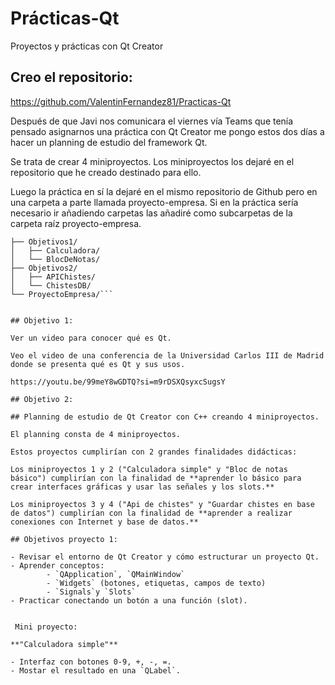 # Prácticas-Qt
Proyectos y prácticas con Qt Creator


## Creo el repositorio:

https://github.com/ValentinFernandez81/Practicas-Qt

Después de que Javi nos comunicara el viernes vía Teams que tenía pensado asignarnos una práctica con Qt Creator me pongo estos dos días a hacer un planning de estudio del framework Qt.

Se trata de crear 4 miniproyectos. Los miniproyectos los dejaré en el repositorio que he creado destinado para ello. 

Luego la práctica en sí la dejaré en el mismo repositorio de Github pero en una carpeta a parte llamada proyecto-empresa. Si en la práctica sería necesario ir añadiendo carpetas las añadiré como subcarpetas de la carpeta raíz proyecto-empresa.

```Practicas-Qt/
├── Objetivos1/
│   ├── Calculadora/
│   └── BlocDeNotas/
├── Objetivos2/
│   ├── APIChistes/
│   └── ChistesDB/
└── ProyectoEmpresa/```


## Objetivo 1:

Ver un video para conocer qué es Qt.

Veo el video de una conferencia de la Universidad Carlos III de Madrid donde se presenta qué es Qt y sus usos.

https://youtu.be/99meY8wGDTQ?si=m9rDSXQsyxcSugsY

## Objetivo 2:

## Planning de estudio de Qt Creator con C++ creando 4 miniproyectos.

El planning consta de 4 miniproyectos.

Estos proyectos cumplirían con 2 grandes finalidades didácticas:

Los miniproyectos 1 y 2 ("Calculadora simple" y "Bloc de notas básico") cumplirían con la finalidad de **aprender lo básico para crear interfaces gráficas y usar las señales y los slots.**

Los miniproyectos 3 y 4 ("Api de chistes" y "Guardar chistes en base de datos") cumplirían con la finalidad de **aprender a realizar conexiones con Internet y base de datos.**

## Objetivos proyecto 1:

- Revisar el entorno de Qt Creator y cómo estructurar un proyecto Qt.
- Aprender conceptos:
		- `QApplication`, `QMainWindow`
		- `Widgets` (botones, etiquetas, campos de texto)
		- `Signals`y `Slots`
- Practicar conectando un botón a una función (slot).


 Mini proyecto:

**"Calculadora simple"**

- Interfaz con botones 0-9, +, -, =.
- Mostar el resultado en una `QLabel`.
